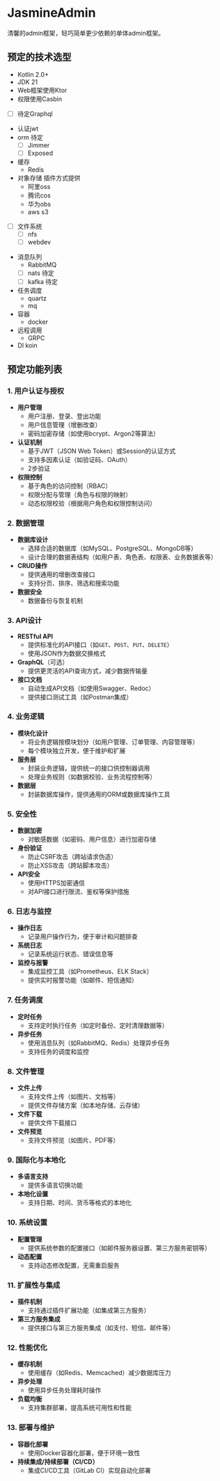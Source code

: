 # JasmineAdmin
清馨的admin框架，轻巧简单更少依赖的单体admin框架。

## 预定的技术选型
- Kotlin 2.0+
- JDK 21
- Web框架使用Ktor
- 权限使用Casbin
- [ ] 待定Graphql
- 认证jwt
- orm 待定
  - [ ] Jimmer
  - [ ] Exposed
- 缓存
  - Redis
- 对象存储 插件方式提供
  - 阿里oss
  - 腾讯cos
  - 华为obs
  - aws s3
- [ ] 文件系统
  - [ ] nfs
  - [ ] webdev
- 消息队列
  - RabbitMQ
  - [ ] nats 待定
  - [ ] kafka 待定
- 任务调度
  - quartz
  - mq
- 容器
  - docker
- 远程调用
  - GRPC 
- DI koin
## 预定功能列表

### 1. 用户认证与授权
- **用户管理**
  - 用户注册、登录、登出功能
  - 用户信息管理（增删改查）
  - 密码加密存储（如使用bcrypt、Argon2等算法）
- **认证机制**
  - 基于JWT（JSON Web Token）或Session的认证方式
  - 支持多因素认证（如验证码、OAuth）
  - 2步验证
- **权限控制**
  - 基于角色的访问控制（RBAC）
  - 权限分配与管理（角色与权限的映射）
  - 动态权限校验（根据用户角色和权限控制访问）

### 2. 数据管理
- **数据库设计**
  - 选择合适的数据库（如MySQL、PostgreSQL、MongoDB等）
  - 设计合理的数据表结构（如用户表、角色表、权限表、业务数据表等）
- **CRUD操作**
  - 提供通用的增删改查接口
  - 支持分页、排序、筛选和搜索功能
- **数据安全**
  - 数据备份与恢复机制

### 3. API设计
- **RESTful API**
  - 提供标准化的API接口（如`GET`、`POST`、`PUT`、`DELETE`）
  - 使用JSON作为数据交换格式
- **GraphQL**（可选）
  - 提供更灵活的API查询方式，减少数据传输量
- **接口文档**
  - 自动生成API文档（如使用Swagger、Redoc）
  - 提供接口测试工具（如Postman集成）

### 4. 业务逻辑
- **模块化设计**
  - 将业务逻辑按模块划分（如用户管理、订单管理、内容管理等）
  - 每个模块独立开发，便于维护和扩展
- **服务层**
  - 封装业务逻辑，提供统一的接口供控制器调用
  - 处理业务规则（如数据校验、业务流程控制等）
- **数据层**
  - 封装数据库操作，提供通用的ORM或数据库操作工具

### 5. 安全性
- **数据加密**
  - 对敏感数据（如密码、用户信息）进行加密存储
- **身份验证**
  - 防止CSRF攻击（跨站请求伪造）
  - 防止XSS攻击（跨站脚本攻击）
- **API安全**
  - 使用HTTPS加密通信
  - 对API接口进行限流、鉴权等保护措施

### 6. 日志与监控
- **操作日志**
  - 记录用户操作行为，便于审计和问题排查
- **系统日志**
  - 记录系统运行状态、错误信息等
- **监控与报警**
  - 集成监控工具（如Prometheus、ELK Stack）
  - 提供实时报警功能（如邮件、短信通知）

### 7. 任务调度
- **定时任务**
  - 支持定时执行任务（如定时备份、定时清理数据等）
- **异步任务**
  - 使用消息队列（如RabbitMQ、Redis）处理异步任务
  - 支持任务的调度和监控

### 8. 文件管理
- **文件上传**
  - 支持文件上传（如图片、文档等）
  - 提供文件存储方案（如本地存储、云存储）
- **文件下载**
  - 提供文件下载接口
- **文件预览**
  - 支持文件预览（如图片、PDF等）

### 9. 国际化与本地化
- **多语言支持**
  - 提供多语言切换功能
- **本地化设置**
  - 支持日期、时间、货币等格式的本地化

### 10. 系统设置
- **配置管理**
  - 提供系统参数的配置接口（如邮件服务器设置、第三方服务密钥等）
- **动态配置**
  - 支持动态修改配置，无需重启服务

### 11. 扩展性与集成
- **插件机制**
  - 支持通过插件扩展功能（如集成第三方服务）
- **第三方服务集成**
  - 提供接口与第三方服务集成（如支付、短信、邮件等）

### 12. 性能优化
- **缓存机制**
  - 使用缓存（如Redis、Memcached）减少数据库压力
- **异步处理**
  - 使用异步任务处理耗时操作
- **负载均衡**
  - 支持集群部署，提高系统可用性和性能

### 13. 部署与维护
- **容器化部署**
  - 使用Docker容器化部署，便于环境一致性
- **持续集成/持续部署（CI/CD）**
  - 集成CI/CD工具（GitLab CI）实现自动化部署
